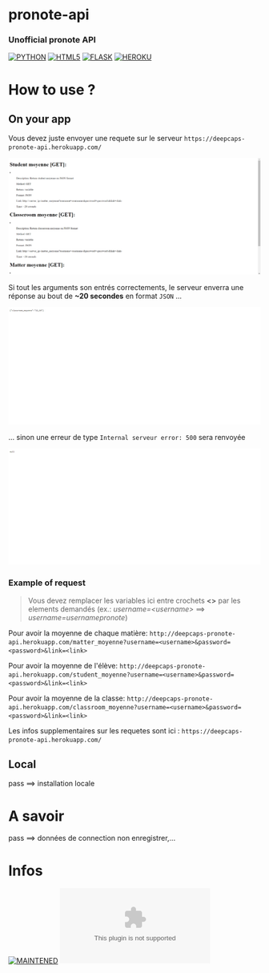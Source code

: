 pronote-api
==========
### Unofficial pronote API
[![PYTHON](https://img.shields.io/badge/Python-3776AB?style=flat&logo=python&logoColor=white)](https://www.python.org/)
[![HTML5](https://img.shields.io/badge/HTML5-E34F26?style=flat&logo=html5&logoColor=white)](https://html.com/)
[![FLASK](https://img.shields.io/badge/Flask-000000?style=flat&logo=flask&logoColor=white)](https://flask.palletsprojects.com/)
[![HEROKU](https://img.shields.io/badge/Heroku-430098?style=flat&logo=heroku&logoColor=white)](https://heroku.com/)



# How to use ?

## On your app
Vous devez juste envoyer une requete sur le serveur `https://deepcaps-pronote-api.herokuapp.com/`

![mainhtml](./images/mainhtml.png)

Si tout les arguments son entrés correctements, le serveur enverra une réponse au bout de **~20 secondes** en format `JSON` ...

![json](./images/json.png)

... sinon une erreur de type `Internal serveur error: 500` sera renvoyée

![500error](./images/500error.png)

### Example of request
> Vous devez remplacer les variables ici entre crochets **<>** par les elements demandés (ex.: *username=\<username\>* ==> *username=usernamepronote*)

Pour avoir la moyenne de chaque matière: `http://deepcaps-pronote-api.herokuapp.com/matter_moyenne?username=<username>&password=<password>&link=<link>`

Pour avoir la moyenne de l'élève: `http://deepcaps-pronote-api.herokuapp.com/student_moyenne?username=<username>&password=<password>&link=<link>`

Pour avoir la moyenne de la classe: `http://deepcaps-pronote-api.herokuapp.com/classroom_moyenne?username=<username>&password=<password>&link=<link>`

Les infos supplementaires sur les requetes sont ici : `https://deepcaps-pronote-api.herokuapp.com/`

## Local
pass ==> installation locale


# A savoir
pass ==> données de connection non enregistrer,...

# Infos
[![MAINTENED](https://img.shields.io/badge/maintained-yes-green.svg)](https://github.com/deepcaps/pronote-api/)
[![WEBSITE](https://img.shields.io/website-up-down-green-red/https/deepcaps-pronote-api.herokuapp.com)](https://deepcaps-pronote-api.herokuapp.com/)

